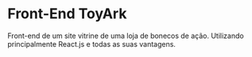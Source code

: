 # Front-End ToyArk

Front-end de um site vitrine de uma loja de bonecos de ação. Utilizando principalmente React.js e todas as suas vantagens.
